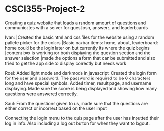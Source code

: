 # CSCI355-Project-2
Creating a quiz website that loads a random amount of questions and communicates with a server for questiosn, answers, and leaderboards

Ivan:
|Created the basic html and css files for the website using a random pallete picker for the colors
|Basic navbar items: home, about, leaderboard: home could be the login later on but currently its where the quiz begins
|content box is working for both displaying the question section and the answer selection
|made the options a form that can be submitted and also tried to get the app side to display correctly but needs work

Roel:
Added light mode and darkmode in javascript. 
Created the login form for the user and password.
The password is required to be 6 characters long and have special symbols. Added timer, result page, and username displaying. Made sure the score is being displayed and showing how many questions were answered correctly.

Saul:
From the questions given to us, made sure that the questions are either correct or incorrect based on the user input 

Connecting the login menu to the quiz page after the user has inputted their log in info. Also including a log out button for when they want to logout. 